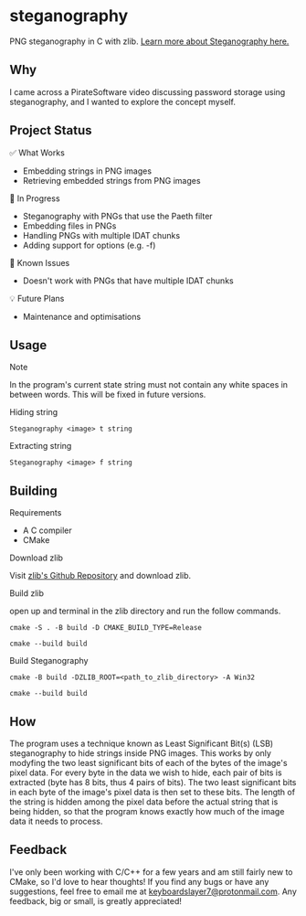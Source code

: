 # steganography

PNG steganography in C with zlib. [Learn more about Steganography here.](https://en.wikipedia.org/wiki/Steganography) 

## Why

I came across a PirateSoftware video discussing password storage using steganography, and I wanted to explore the concept myself.

## Project Status

:white_check_mark: What Works

- Embedding strings in PNG images
- Retrieving embedded strings from PNG images

:construction: In Progress

- Steganography with PNGs that use the Paeth filter 
- Embedding files in PNGs
- Handling PNGs with multiple IDAT chunks
- Adding support for options (e.g. -f)

:bug: Known Issues

- Doesn't work with PNGs that have multiple IDAT chunks 

:bulb: Future Plans

- Maintenance and optimisations 

## Usage

> [!NOTE]
> In the program's current state string must not contain any white spaces in between words. This will be fixed in future versions.

Hiding string
```
Steganography <image> t string
```

Extracting string
```
Steganography <image> f string
```

## Building

Requirements

- A C compiler
- CMake

Download zlib

Visit [zlib's Github Repository](https://github.com/madler/zlib) and download zlib.

Build zlib

open up and terminal in the zlib directory and run the follow commands.

```
cmake -S . -B build -D CMAKE_BUILD_TYPE=Release
```

```
cmake --build build
```

Build Steganography

```
cmake -B build -DZLIB_ROOT=<path_to_zlib_directory> -A Win32
```

```
cmake --build build
```

## How

The program uses a technique known as Least Significant Bit(s) (LSB) steganography to hide strings inside PNG images. This works by only modyfing the two least significant bits of each of the bytes of the image's pixel data. For every byte in the data we wish to hide, each pair of bits is extracted (byte has 8 bits, thus 4 pairs of bits). The two least significant bits in each byte of the image's pixel data is then set to these bits. The length of the string is hidden among the pixel data before the actual string that is being hidden, so that the program knows exactly how much of the image data it needs to process. 

## Feedback

I've only been working with C/C++ for a few years and am still fairly new to CMake, so I'd love to hear thoughts! If you find any bugs or have any suggestions, feel free to email me at keyboardslayer7@protonmail.com. Any feedback, big or small, is greatly appreciated!